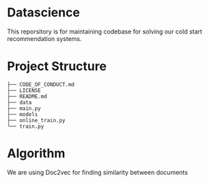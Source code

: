 # Datascience

This reporsitory is for maintaining codebase for solving our cold start recommendation systems. 

# Project Structure 

```.
├── CODE_OF_CONDUCT.md
├── LICENSE
├── README.md
├── data
├── main.py
├── models
├── online_train.py
└── train.py
```

# Algorithm 
We are using Doc2vec for finding similarity between documents

